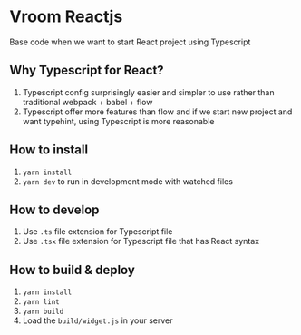 # Vroom Reactjs

Base code when we want to start React project using Typescript

## Why Typescript for React?

1. Typescript config surprisingly easier and simpler to use rather than traditional webpack + babel + flow
2. Typescript offer more features than flow and if we start new project and want typehint, using Typescript is more reasonable 

## How to install

1. `yarn install`
2. `yarn dev` to run in development mode with watched files

## How to develop

1. Use `.ts` file extension for Typescript file
2. Use `.tsx` file extension for Typescript file that has React syntax

## How to build & deploy

1. `yarn install`
2. `yarn lint`
3. `yarn build`
4. Load the `build/widget.js` in your server 

